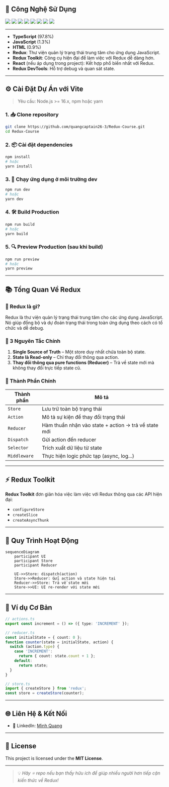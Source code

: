 ## 🧰 Công Nghệ Sử Dụng

<p align="left">
  <img src="https://img.shields.io/badge/TypeScript-3178C6?style=for-the-badge&logo=typescript&logoColor=white" />
  <img src="https://img.shields.io/badge/JavaScript-F7DF1E?style=for-the-badge&logo=javascript&logoColor=black" />
  <img src="https://img.shields.io/badge/HTML5-E34F26?style=for-the-badge&logo=html5&logoColor=white" />
  <img src="https://img.shields.io/badge/Redux-764ABC?style=for-the-badge&logo=redux&logoColor=white" />
  <img src="https://img.shields.io/badge/Redux%20Toolkit-593D88?style=for-the-badge&logo=redux&logoColor=white" />
  <img src="https://img.shields.io/badge/Vite-646CFF?style=for-the-badge&logo=vite&logoColor=white" />
  <img src="https://img.shields.io/badge/React-20232A?style=for-the-badge&logo=react&logoColor=61DAFB" />
  <img src="https://img.shields.io/badge/Redux%20DevTools-000?style=for-the-badge&logo=google-chrome&logoColor=white" />
</p>

---
- **TypeScript** (97.8%)  
- **JavaScript** (1.3%)
- **HTML** (0.9%)
- **Redux**: Thư viện quản lý trạng thái trung tâm cho ứng dụng JavaScript.
- **Redux Toolkit**: Công cụ hiện đại để làm việc với Redux dễ dàng hơn.
- **React** (nếu áp dụng trong project): Kết hợp phổ biến nhất với Redux.
- **Redux DevTools**: Hỗ trợ debug và quan sát state.

---

## ⚙️ Cài Đặt Dự Án với Vite

> Yêu cầu: Node.js >= 16.x, npm hoặc yarn

### 1. 📥 Clone repository

```bash
git clone https://github.com/quangcaptain26-3/Redux-Course.git
cd Redux-Course
````

### 2. 📦 Cài đặt dependencies

```bash
npm install
# hoặc
yarn install
```

### 3. 🏁 Chạy ứng dụng ở môi trường dev

```bash
npm run dev
# hoặc
yarn dev
```

### 4. 🛠 Build Production

```bash
npm run build
# hoặc
yarn build
```

### 5. 🔍 Preview Production (sau khi build)

```bash
npm run preview
# hoặc
yarn preview
```

---

## 📚 Tổng Quan Về Redux

### 🧠 Redux là gì?

Redux là thư viện quản lý trạng thái trung tâm cho các ứng dụng JavaScript. Nó giúp đồng bộ và dự đoán trạng thái trong toàn ứng dụng theo cách có tổ chức và dễ debug.

### 🔑 3 Nguyên Tắc Chính

1. **Single Source of Truth** – Một store duy nhất chứa toàn bộ state.
2. **State là Read-only** – Chỉ thay đổi thông qua action.
3. **Thay đổi thông qua pure functions (Reducer)** – Trả về state mới mà không thay đổi trực tiếp state cũ.

### 🧩 Thành Phần Chính

| Thành phần   | Mô tả                                                 |
| ------------ | ----------------------------------------------------- |
| `Store`      | Lưu trữ toàn bộ trạng thái                            |
| `Action`     | Mô tả sự kiện để thay đổi trạng thái                  |
| `Reducer`    | Hàm thuần nhận vào state + action -> trả về state mới |
| `Dispatch`   | Gửi action đến reducer                                |
| `Selector`   | Trích xuất dữ liệu từ state                           |
| `Middleware` | Thực hiện logic phức tạp (async, log...)              |

---

## ⚡ Redux Toolkit

**Redux Toolkit** đơn giản hóa việc làm việc với Redux thông qua các API hiện đại:

* `configureStore`
* `createSlice`
* `createAsyncThunk`

---

## 🔁 Quy Trình Hoạt Động

```mermaid
sequenceDiagram
    participant UI
    participant Store
    participant Reducer

    UI->>Store: dispatch(action)
    Store->>Reducer: Gửi action và state hiện tại
    Reducer->>Store: Trả về state mới
    Store->>UI: UI re-render với state mới
```

---

## 📌 Ví dụ Cơ Bản

```ts
// actions.ts
export const increment = () => ({ type: 'INCREMENT' });

// reducer.ts
const initialState = { count: 0 };
function counter(state = initialState, action) {
  switch (action.type) {
    case 'INCREMENT':
      return { count: state.count + 1 };
    default:
      return state;
  }
}

// store.ts
import { createStore } from 'redux';
const store = createStore(counter);
```

---

## 🌐 Liên Hệ & Kết Nối

* 📄 LinkedIn: [Minh Quang](https://www.linkedin.com/in/minhquang2604)

---

## 📜 License

This project is licensed under the **MIT License**.

---

> 💡 *Hãy ⭐️ repo nếu bạn thấy hữu ích để giúp nhiều người hơn tiếp cận kiến thức về Redux!*

